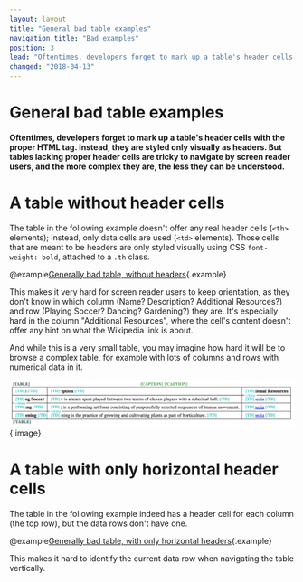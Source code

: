 ```yaml
---
layout: layout
title: "General bad table examples"
navigation_title: "Bad examples"
position: 3
lead: "Oftentimes, developers forget to mark up a table's header cells with the proper HTML tag. Instead, they are styled only visually as headers. But tables lacking proper header cells are tricky to navigate by screen reader users, and the more complex they are, the less they can be understood."
changed: "2018-04-13"
---
```


# General bad table examples

**Oftentimes, developers forget to mark up a table's header cells with the proper HTML tag. Instead, they are styled only visually as headers. But tables lacking proper header cells are tricky to navigate by screen reader users, and the more complex they are, the less they can be understood.**

# A table without header cells

The table in the following example doesn't offer any real header cells (`<th>` elements); instead, only data cells are used (`<td>` elements). Those cells that are meant to be headers are only styled visually using CSS `font-weight: bold`, attached to a `.th` class.

@example[Generally bad table, without headers](generally-bad-table-without-headers){.example}

This makes it very hard for screen reader users to keep orientation, as they don't know in which column (Name? Description? Additional Resources?) and row (Playing Soccer? Dancing? Gardening?) they are. It's especially hard in the column "Additional Resources", where the cell's content doesn't offer any hint on what the Wikipedia link is about.

And while this is a very small table, you may imagine how hard it will be to browse a complex table, for example with lots of columns and rows with numerical data in it.

![The bookmarklet "Contents Structured" applied to the table](_media/the-bookmarklet-contents-structured-applied-to-the-table.png){.image}

# A table with only horizontal header cells

The table in the following example indeed has a header cell for each column (the top row), but the data rows don't have one.

@example[Generally bad table, with only horizontal headers](generally-bad-table-with-only-horizontal-headers){.example}

This makes it hard to identify the current data row when navigating the table vertically.